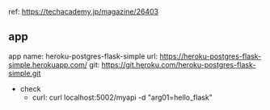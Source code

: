 ref: https://techacademy.jp/magazine/26403

## app
app name: heroku-postgres-flask-simple
url: https://heroku-postgres-flask-simple.herokuapp.com/
git: https://git.heroku.com/heroku-postgres-flask-simple.git

- check
	- curl: curl localhost:5002/myapi -d "arg01=hello_flask"
